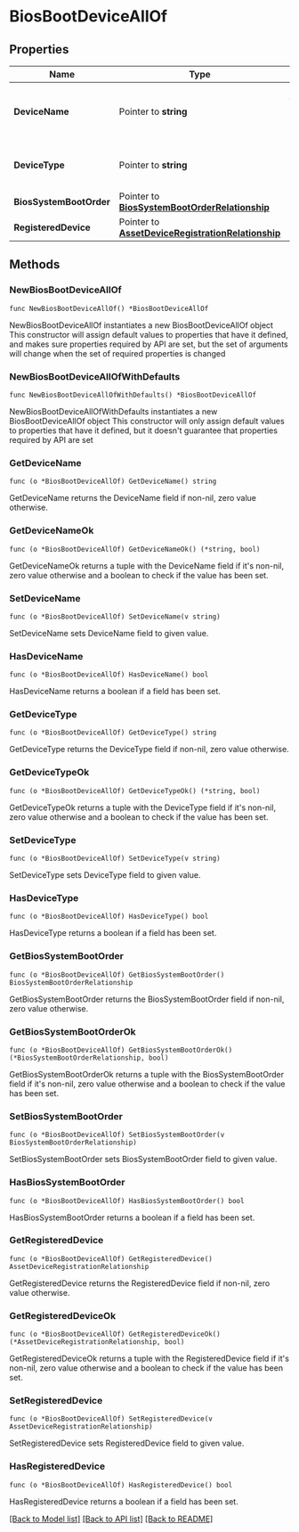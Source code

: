 # BiosBootDeviceAllOf

## Properties

Name | Type | Description | Notes
------------ | ------------- | ------------- | -------------
**DeviceName** | Pointer to **string** | Name of the Configured Boot Device. | [optional] [readonly] 
**DeviceType** | Pointer to **string** | Type of the Configured Boot Device. | [optional] [readonly] 
**BiosSystemBootOrder** | Pointer to [**BiosSystemBootOrderRelationship**](bios.SystemBootOrder.Relationship.md) |  | [optional] 
**RegisteredDevice** | Pointer to [**AssetDeviceRegistrationRelationship**](asset.DeviceRegistration.Relationship.md) |  | [optional] 

## Methods

### NewBiosBootDeviceAllOf

`func NewBiosBootDeviceAllOf() *BiosBootDeviceAllOf`

NewBiosBootDeviceAllOf instantiates a new BiosBootDeviceAllOf object
This constructor will assign default values to properties that have it defined,
and makes sure properties required by API are set, but the set of arguments
will change when the set of required properties is changed

### NewBiosBootDeviceAllOfWithDefaults

`func NewBiosBootDeviceAllOfWithDefaults() *BiosBootDeviceAllOf`

NewBiosBootDeviceAllOfWithDefaults instantiates a new BiosBootDeviceAllOf object
This constructor will only assign default values to properties that have it defined,
but it doesn't guarantee that properties required by API are set

### GetDeviceName

`func (o *BiosBootDeviceAllOf) GetDeviceName() string`

GetDeviceName returns the DeviceName field if non-nil, zero value otherwise.

### GetDeviceNameOk

`func (o *BiosBootDeviceAllOf) GetDeviceNameOk() (*string, bool)`

GetDeviceNameOk returns a tuple with the DeviceName field if it's non-nil, zero value otherwise
and a boolean to check if the value has been set.

### SetDeviceName

`func (o *BiosBootDeviceAllOf) SetDeviceName(v string)`

SetDeviceName sets DeviceName field to given value.

### HasDeviceName

`func (o *BiosBootDeviceAllOf) HasDeviceName() bool`

HasDeviceName returns a boolean if a field has been set.

### GetDeviceType

`func (o *BiosBootDeviceAllOf) GetDeviceType() string`

GetDeviceType returns the DeviceType field if non-nil, zero value otherwise.

### GetDeviceTypeOk

`func (o *BiosBootDeviceAllOf) GetDeviceTypeOk() (*string, bool)`

GetDeviceTypeOk returns a tuple with the DeviceType field if it's non-nil, zero value otherwise
and a boolean to check if the value has been set.

### SetDeviceType

`func (o *BiosBootDeviceAllOf) SetDeviceType(v string)`

SetDeviceType sets DeviceType field to given value.

### HasDeviceType

`func (o *BiosBootDeviceAllOf) HasDeviceType() bool`

HasDeviceType returns a boolean if a field has been set.

### GetBiosSystemBootOrder

`func (o *BiosBootDeviceAllOf) GetBiosSystemBootOrder() BiosSystemBootOrderRelationship`

GetBiosSystemBootOrder returns the BiosSystemBootOrder field if non-nil, zero value otherwise.

### GetBiosSystemBootOrderOk

`func (o *BiosBootDeviceAllOf) GetBiosSystemBootOrderOk() (*BiosSystemBootOrderRelationship, bool)`

GetBiosSystemBootOrderOk returns a tuple with the BiosSystemBootOrder field if it's non-nil, zero value otherwise
and a boolean to check if the value has been set.

### SetBiosSystemBootOrder

`func (o *BiosBootDeviceAllOf) SetBiosSystemBootOrder(v BiosSystemBootOrderRelationship)`

SetBiosSystemBootOrder sets BiosSystemBootOrder field to given value.

### HasBiosSystemBootOrder

`func (o *BiosBootDeviceAllOf) HasBiosSystemBootOrder() bool`

HasBiosSystemBootOrder returns a boolean if a field has been set.

### GetRegisteredDevice

`func (o *BiosBootDeviceAllOf) GetRegisteredDevice() AssetDeviceRegistrationRelationship`

GetRegisteredDevice returns the RegisteredDevice field if non-nil, zero value otherwise.

### GetRegisteredDeviceOk

`func (o *BiosBootDeviceAllOf) GetRegisteredDeviceOk() (*AssetDeviceRegistrationRelationship, bool)`

GetRegisteredDeviceOk returns a tuple with the RegisteredDevice field if it's non-nil, zero value otherwise
and a boolean to check if the value has been set.

### SetRegisteredDevice

`func (o *BiosBootDeviceAllOf) SetRegisteredDevice(v AssetDeviceRegistrationRelationship)`

SetRegisteredDevice sets RegisteredDevice field to given value.

### HasRegisteredDevice

`func (o *BiosBootDeviceAllOf) HasRegisteredDevice() bool`

HasRegisteredDevice returns a boolean if a field has been set.


[[Back to Model list]](../README.md#documentation-for-models) [[Back to API list]](../README.md#documentation-for-api-endpoints) [[Back to README]](../README.md)


